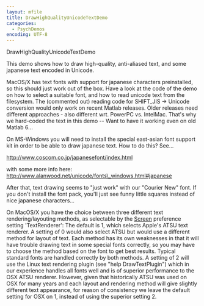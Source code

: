 ```yaml
---
layout: mfile
title: DrawHighQualityUnicodeTextDemo
categories:
  - PsychDemos
encoding: UTF-8
---
```


DrawHighQualityUnicodeTextDemo

This demo shows how to draw high-quality, anti-aliased text, and some
japanese text encoded in Unicode.

MacOS/X has text fonts with support for japanese characters preinstalled,
so this should just work out of the box. Have a look at the code of the
demo on how to select a suitable font, and how to read unicode text from
the filesystem. The (commented out) reading code for SHIFT\_JIS -\> Unicode
conversion would only work on recent Matlab releases. Older releases need
different approaches - also different wrt. PowerPC vs. IntelMac. That's
why we hard-coded the text in this demo -- Want to have it working even
on old Matlab 6...

On MS-Windows you will need to install the special east-asian font
support kit in order to be able to draw japanese text.
How to do this? See...

http://www.coscom.co.jp/japanesefont/index.html

with some more info here:
http://www.alanwood.net/unicode/fonts\_windows.html#japanese

After that, text drawing seems to "just work" with our "Courier New"
font. If you don't install the font pack, you'll just see funny little
squares instead of nice japanese characters...

On MacOS/X you have the choice between three different text
rendering/layouting methods, as selectable by the [Screen](/docs/Screen) preference
setting 'TextRenderer': The default is 1, which selects Apple's ATSU text
renderer. A setting of 0 would also select ATSU but would use a different
method for layout of text. Each method has its own weaknesses in that it
will have trouble drawing text in some special fonts correctly, so you
may have to choose the method based on the font to get best results.
Typical standard fonts are handled correctly by both methods. A setting
of 2 will use the Linux text rendering plugin (see "help DrawTextPlugin")
which in our experience handles all fonts well and is of superior
performance to the OSX ATSU renderer. However, given that historically
ATSU was used on OSX for many years and each layout and rendering method
will give slightly different text appearance, for reason of consistency
we leave the default setting for OSX on 1, instead of using the superior
setting 2.
